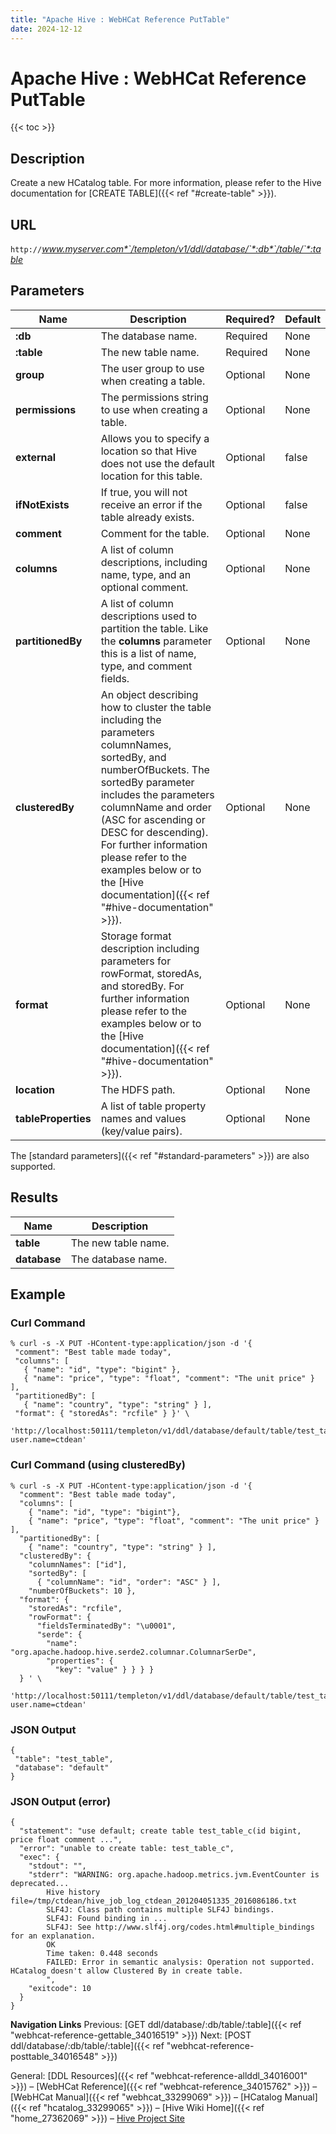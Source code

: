 ```yaml
---
title: "Apache Hive : WebHCat Reference PutTable"
date: 2024-12-12
---
```


# Apache Hive : WebHCat Reference PutTable

{{< toc >}}

## Description

Create a new HCatalog table. For more information, please refer to the Hive documentation for [CREATE TABLE]({{< ref "#create-table" >}}).

## URL

`http://`*www.myserver.com*`/templeton/v1/ddl/database/`*:db*`/table/`*:table*

## Parameters

| Name | Description | Required? | Default |
| --- | --- | --- | --- |
| **:db** | The database name. | Required | None |
| **:table** | The new table name. | Required | None |
| **group** | The user group to use when creating a table. | Optional | None |
| **permissions** | The permissions string to use when creating a table. | Optional | None |
| **external** | Allows you to specify a location so that Hive does not use the default location for this table. | Optional | false |
| **ifNotExists** | If true, you will not receive an error if the table already exists. | Optional | false |
| **comment** | Comment for the table. | Optional | None |
| **columns** | A list of column descriptions, including name, type, and an optional comment. | Optional | None |
| **partitionedBy** | A list of column descriptions used to partition the table. Like the **columns** parameter this is a list of name, type, and comment fields. | Optional | None |
| **clusteredBy** | An object describing how to cluster the table including the parameters columnNames, sortedBy, and numberOfBuckets. The sortedBy parameter includes the parameters columnName and order (ASC for ascending or DESC for descending). For further information please refer to the examples below or to the [Hive documentation]({{< ref "#hive-documentation" >}}). | Optional | None |
| **format** | Storage format description including parameters for rowFormat, storedAs, and storedBy. For further information please refer to the examples below or to the [Hive documentation]({{< ref "#hive-documentation" >}}). | Optional | None |
| **location** | The HDFS path. | Optional | None |
| **tableProperties** | A list of table property names and values (key/value pairs). | Optional | None |

The [standard parameters]({{< ref "#standard-parameters" >}}) are also supported.

## Results

| Name | Description |
| --- | --- |
| **table** | The new table name. |
| **database** | The database name. |

## Example

### Curl Command

```
% curl -s -X PUT -HContent-type:application/json -d '{
 "comment": "Best table made today",
 "columns": [
   { "name": "id", "type": "bigint" },
   { "name": "price", "type": "float", "comment": "The unit price" } ],
 "partitionedBy": [
   { "name": "country", "type": "string" } ],
 "format": { "storedAs": "rcfile" } }' \
 'http://localhost:50111/templeton/v1/ddl/database/default/table/test_table?user.name=ctdean'

```

### Curl Command (using clusteredBy)

```
% curl -s -X PUT -HContent-type:application/json -d '{
  "comment": "Best table made today",
  "columns": [
    { "name": "id", "type": "bigint"},
    { "name": "price", "type": "float", "comment": "The unit price" } ],
  "partitionedBy": [
    { "name": "country", "type": "string" } ],
  "clusteredBy": {
    "columnNames": ["id"],
    "sortedBy": [
      { "columnName": "id", "order": "ASC" } ],
    "numberOfBuckets": 10 },
  "format": {
    "storedAs": "rcfile",
    "rowFormat": {
      "fieldsTerminatedBy": "\u0001",
      "serde": {
        "name": "org.apache.hadoop.hive.serde2.columnar.ColumnarSerDe",
        "properties": {
          "key": "value" } } } }
  } ' \
  'http://localhost:50111/templeton/v1/ddl/database/default/table/test_table_c?user.name=ctdean'

```

### JSON Output

```
{
 "table": "test_table",
 "database": "default"
}

```

### JSON Output (error)

```
{
  "statement": "use default; create table test_table_c(id bigint, price float comment ...",
  "error": "unable to create table: test_table_c",
  "exec": {
    "stdout": "",
    "stderr": "WARNING: org.apache.hadoop.metrics.jvm.EventCounter is deprecated...
        Hive history file=/tmp/ctdean/hive_job_log_ctdean_201204051335_2016086186.txt
        SLF4J: Class path contains multiple SLF4J bindings.
        SLF4J: Found binding in ...
        SLF4J: See http://www.slf4j.org/codes.html#multiple_bindings for an explanation.
        OK
        Time taken: 0.448 seconds
        FAILED: Error in semantic analysis: Operation not supported. HCatalog doesn't allow Clustered By in create table.
        ",
    "exitcode": 10
  }
}

```

  

**Navigation Links**
Previous: [GET ddl/database/:db/table/:table]({{< ref "webhcat-reference-gettable_34016519" >}}) Next: [POST ddl/database/:db/table/:table]({{< ref "webhcat-reference-posttable_34016548" >}})

General: [DDL Resources]({{< ref "webhcat-reference-allddl_34016001" >}}) – [WebHCat Reference]({{< ref "webhcat-reference_34015762" >}}) – [WebHCat Manual]({{< ref "webhcat_33299069" >}}) – [HCatalog Manual]({{< ref "hcatalog_33299065" >}}) – [Hive Wiki Home]({{< ref "home_27362069" >}}) – [Hive Project Site](http://hive.apache.org/)

 

 

